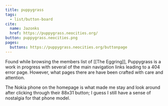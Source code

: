 ```yaml
---
title: puppygrass
tags:
  - list/button-board
cite:
  name: Jazonks
  href: https://puppygrass.neocities.org/
button: puppygrass.neocities.png
pages:
  buttons: https://puppygrass.neocities.org/buttonpage
---
```


Found while browsing the members list of [[The Eggring]], Puppygrass is a work in progress with several of the main navigation links leading to a 404 error page. However, what pages there are have been crafted with care and attention.

The Nokia phone on the homepage is what made me stay and look around after clicking through their 88x31 button; I guess I still have a sense of nostalgia for that phone model.
